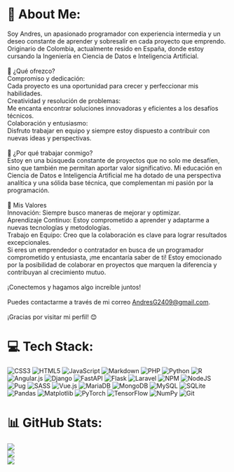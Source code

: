# 💫 About Me:
Soy Andres, un apasionado programador con experiencia intermedia y un deseo constante de aprender y sobresalir en cada proyecto que emprendo. Originario de Colombia, actualmente resido en España, donde estoy cursando la Ingeniería en Ciencia de Datos e Inteligencia Artificial.<br><br>🚀 ¿Qué ofrezco?<br>Compromiso y dedicación: <br>Cada proyecto es una oportunidad para crecer y perfeccionar mis habilidades.<br>Creatividad y resolución de problemas: <br>Me encanta encontrar soluciones innovadoras y eficientes a los desafíos técnicos.<br>Colaboración y entusiasmo: <br>Disfruto trabajar en equipo y siempre estoy dispuesto a contribuir con nuevas ideas y perspectivas.<br><br>🌱 ¿Por qué trabajar conmigo?<br>Estoy en una búsqueda constante de proyectos que no solo me desafíen, sino que también me permitan aportar valor significativo. Mi educación en Ciencia de Datos e Inteligencia Artificial me ha dotado de una perspectiva analítica y una sólida base técnica, que complementan mi pasión por la programación.<br><br>🌟 Mis Valores<br>Innovación: Siempre busco maneras de mejorar y optimizar.<br>Aprendizaje Continuo: Estoy comprometido a aprender y adaptarme a nuevas tecnologías y metodologías.<br>Trabajo en Equipo: Creo que la colaboración es clave para lograr resultados excepcionales.<br>Si eres un emprendedor o contratador en busca de un programador comprometido y entusiasta, ¡me encantaría saber de ti! Estoy emocionado por la posibilidad de colaborar en proyectos que marquen la diferencia y contribuyan al crecimiento mutuo.<br><br>¡Conectemos y hagamos algo increíble juntos!<br><br>Puedes contactarme a través de mi correo AndresG2409@gmail.com.<br><br>¡Gracias por visitar mi perfil! 😊


# 💻 Tech Stack:
![CSS3](https://img.shields.io/badge/css3-%231572B6.svg?style=for-the-badge&logo=css3&logoColor=white) ![HTML5](https://img.shields.io/badge/html5-%23E34F26.svg?style=for-the-badge&logo=html5&logoColor=white) ![JavaScript](https://img.shields.io/badge/javascript-%23323330.svg?style=for-the-badge&logo=javascript&logoColor=%23F7DF1E) ![Markdown](https://img.shields.io/badge/markdown-%23000000.svg?style=for-the-badge&logo=markdown&logoColor=white) ![PHP](https://img.shields.io/badge/php-%23777BB4.svg?style=for-the-badge&logo=php&logoColor=white) ![Python](https://img.shields.io/badge/python-3670A0?style=for-the-badge&logo=python&logoColor=ffdd54) ![R](https://img.shields.io/badge/r-%23276DC3.svg?style=for-the-badge&logo=r&logoColor=white) ![Angular.js](https://img.shields.io/badge/angular.js-%23E23237.svg?style=for-the-badge&logo=angularjs&logoColor=white) ![Django](https://img.shields.io/badge/django-%23092E20.svg?style=for-the-badge&logo=django&logoColor=white) ![FastAPI](https://img.shields.io/badge/FastAPI-005571?style=for-the-badge&logo=fastapi) ![Flask](https://img.shields.io/badge/flask-%23000.svg?style=for-the-badge&logo=flask&logoColor=white) ![Laravel](https://img.shields.io/badge/laravel-%23FF2D20.svg?style=for-the-badge&logo=laravel&logoColor=white) ![NPM](https://img.shields.io/badge/NPM-%23CB3837.svg?style=for-the-badge&logo=npm&logoColor=white) ![NodeJS](https://img.shields.io/badge/node.js-6DA55F?style=for-the-badge&logo=node.js&logoColor=white) ![Pug](https://img.shields.io/badge/Pug-FFF?style=for-the-badge&logo=pug&logoColor=A86454) ![SASS](https://img.shields.io/badge/SASS-hotpink.svg?style=for-the-badge&logo=SASS&logoColor=white) ![Vue.js](https://img.shields.io/badge/vue.js-%2335495e.svg?style=for-the-badge&logo=vuedotjs&logoColor=%234FC08D) ![MariaDB](https://img.shields.io/badge/MariaDB-003545?style=for-the-badge&logo=mariadb&logoColor=white) ![MongoDB](https://img.shields.io/badge/MongoDB-%234ea94b.svg?style=for-the-badge&logo=mongodb&logoColor=white) ![MySQL](https://img.shields.io/badge/mysql-4479A1.svg?style=for-the-badge&logo=mysql&logoColor=white) ![SQLite](https://img.shields.io/badge/sqlite-%2307405e.svg?style=for-the-badge&logo=sqlite&logoColor=white) ![Pandas](https://img.shields.io/badge/pandas-%23150458.svg?style=for-the-badge&logo=pandas&logoColor=white) ![Matplotlib](https://img.shields.io/badge/Matplotlib-%23ffffff.svg?style=for-the-badge&logo=Matplotlib&logoColor=black) ![PyTorch](https://img.shields.io/badge/PyTorch-%23EE4C2C.svg?style=for-the-badge&logo=PyTorch&logoColor=white) ![TensorFlow](https://img.shields.io/badge/TensorFlow-%23FF6F00.svg?style=for-the-badge&logo=TensorFlow&logoColor=white) ![NumPy](https://img.shields.io/badge/numpy-%23013243.svg?style=for-the-badge&logo=numpy&logoColor=white) ![Git](https://img.shields.io/badge/git-%23F05033.svg?style=for-the-badge&logo=git&logoColor=white)
# 📊 GitHub Stats:
![](https://github-readme-stats.vercel.app/api?username=ches2409&theme=tokyonight&hide_border=false&include_all_commits=true&count_private=false)<br/>
![](https://github-readme-streak-stats.herokuapp.com/?user=ches2409&theme=tokyonight&hide_border=false)<br/>
![](https://github-readme-stats.vercel.app/api/top-langs/?username=ches2409&theme=tokyonight&hide_border=false&include_all_commits=true&count_private=false&layout=compact)

<!-- Proudly created with GPRM ( https://gprm.itsvg.in ) -->
